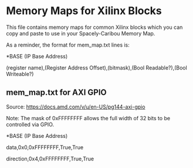 # Memory Maps for Xilinx Blocks 

This file contains memory maps for common Xilinx blocks which you can copy and paste to use in your Spacely-Caribou Memory Map.

As a reminder, the format for mem_map.txt lines is:

*BASE (IP Base Address)

(register name),(Register Address Offset),(bitmask),(Bool Readable?),(Bool Writeable?)

## mem_map.txt for AXI GPIO

Source: https://docs.amd.com/v/u/en-US/pg144-axi-gpio

Note: The mask of 0xFFFFFFFF allows the full width of 32 bits to be controlled via GPIO.

*BASE (IP Base Address)

data,0x0,0xFFFFFFFF,True,True

direction,0x4,0xFFFFFFFF,True,True




